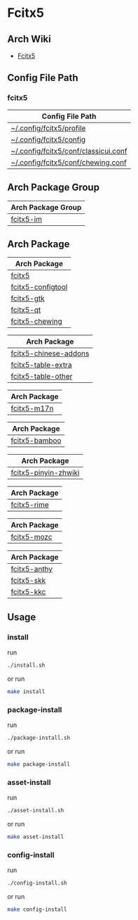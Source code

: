 
# Fcitx5


## Arch Wiki

* [Fcitx5](https://wiki.archlinux.org/title/Fcitx5)




## Config File Path


### fcitx5

| Config File Path |
| --- |
| [~/.config/fcitx5/profile](./asset/overlay/etc/skel/.config/fcitx5/profile) |
| [~/.config/fcitx5/config](./asset/overlay/etc/skel/.config/fcitx5/config) |
| [~/.config/fcitx5/conf/classicui.conf](./asset/overlay/etc/skel/.config/fcitx5/conf/classicui.conf) |
| [~/.config/fcitx5/conf/chewing.conf](./asset/overlay/etc/skel/.config/fcitx5/conf/chewing.conf) |




## Arch Package Group

| Arch Package Group |
| --- |
| [fcitx5-im](https://archlinux.org/groups/x86_64/fcitx5-im/) |


## Arch Package

| Arch Package |
| --- |
| [fcitx5](https://archlinux.org/packages/extra/x86_64/fcitx5/) |
| [fcitx5-configtool](https://archlinux.org/packages/extra/x86_64/fcitx5-configtool/) |
| [fcitx5-gtk](https://archlinux.org/packages/extra/x86_64/fcitx5-gtk/) |
| [fcitx5-qt](https://archlinux.org/packages/extra/x86_64/fcitx5-qt/) |
| [fcitx5-chewing](https://archlinux.org/packages/extra/x86_64/fcitx5-chewing/) |


| Arch Package |
| --- |
| [fcitx5-chinese-addons](https://archlinux.org/packages/extra/x86_64/fcitx5-chinese-addons/) |
| [fcitx5-table-extra](https://archlinux.org/packages/extra/any/fcitx5-table-extra/) |
| [fcitx5-table-other](https://archlinux.org/packages/extra/any/fcitx5-table-other/) |


| Arch Package |
| --- |
| [fcitx5-m17n](https://archlinux.org/packages/extra/x86_64/fcitx5-m17n/) |


| Arch Package |
| --- |
| [fcitx5-bamboo](https://archlinux.org/packages/extra/x86_64/fcitx5-bamboo/) |


| Arch Package |
| --- |
| [fcitx5-pinyin-zhwiki](https://archlinux.org/packages/extra/any/fcitx5-pinyin-zhwiki/) |


| Arch Package |
| --- |
| [fcitx5-rime](https://archlinux.org/packages/extra/x86_64/fcitx5-rime/) |


| Arch Package |
| --- |
| [fcitx5-mozc](https://archlinux.org/packages/extra/x86_64/fcitx5-mozc/) |


| Arch Package |
| --- |
| [fcitx5-anthy](https://archlinux.org/packages/extra/x86_64/fcitx5-anthy/) |
| [fcitx5-skk](https://archlinux.org/packages/extra/x86_64/fcitx5-skk/) |
| [fcitx5-kkc](https://archlinux.org/packages/extra/x86_64/fcitx5-kkc/) |





## Usage


### install

run

``` sh
./install.sh
```

or run

``` sh
make install
```


### package-install

run

``` sh
./package-install.sh
```

or run

``` sh
make package-install
```


### asset-install

run

``` sh
./asset-install.sh
```

or run

``` sh
make asset-install
```


### config-install

run

``` sh
./config-install.sh
```

or run

``` sh
make config-install
```
